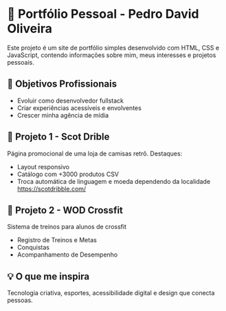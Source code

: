 # 💼 Portfólio Pessoal - Pedro David Oliveira

Este projeto é um site de portfólio simples desenvolvido com HTML, CSS e JavaScript, contendo informações sobre mim, meus interesses e projetos pessoais.

## 🎯 Objetivos Profissionais
- Evoluir como desenvolvedor fullstack
- Criar experiências acessíveis e envolventes
- Crescer minha agência de mídia

## 🧩 Projeto 1 - Scot Drible
Página promocional de uma loja de camisas retrô. Destaques:
- Layout responsivo
- Catálogo com +3000 produtos CSV
- Troca automática de linguagem e moeda dependendo da localidade
https://scotdribble.com/

## 🧩 Projeto 2 - WOD Crossfit
Sistema de treinos para alunos de crossfit
- Registro de Treinos e Metas
- Conquistas
- Acompanhamento de Desempenho
## 💡 O que me inspira
Tecnologia criativa, esportes, acessibilidade digital e design que conecta pessoas.
